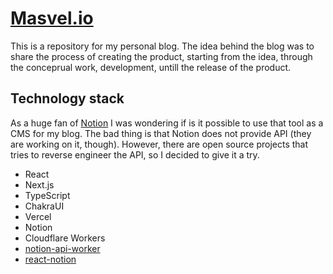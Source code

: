 # [Masvel.io](https://masvel.io)

This is a repository for my personal blog. The idea behind the blog was to share the process of creating the product, starting from the idea, through the conceprual work, development, untill the release of the product.

## Technology stack

As a huge fan of [Notion](https://notion.so) I was wondering if is it possible to use that tool as a CMS for my blog. The bad thing is that Notion does not provide API (they are working on it, though). However, there are open source projects that tries to reverse engineer the API, so I decided to give it a try. 
* React
* Next.js
* TypeScript
* ChakraUI
* Vercel
* Notion
* Cloudflare Workers
* [notion-api-worker](https://github.com/splitbee/notion-api-worker) 
* [react-notion](https://github.com/splitbee/react-notion)
